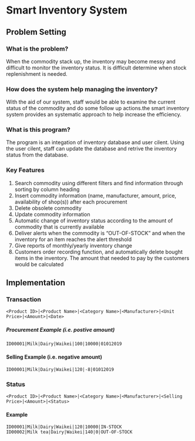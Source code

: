 # Smart Inventory System

## Problem Setting

### What is the problem?
When the commodity stack up, the inventory may become messy and difficult to monitor the inventory status. It is difficult determine when stock replenishment is needed.

### How does the system help managing the inventory?
With the aid of our system, staff would be able to examine the current status of the commodity and do some follow up actions.the smart inventory system provides an systematic approach to help increase the efficiency.

### What is this program?
The program is an integation of inventory database and user cilent. Using the user cilent, staff can update the database and retrive the inventory status from the database.

### Key Features
1. Search commodity using different filters and find information through sorting by column heading
2. Insert commodity information (name, manufacturer, amount, price, availability of shop(s)) after each
procurement
3. Delete obsolete commodity
4. Update commodity information
5. Automatic change of inventory status according to the amount of commodity that is currently available
6. Deliver alerts when the commodity is “OUT-OF-STOCK” and when the inventory for an item reaches the alert threshold
7. Give reports of monthly/yearly inventory change
8. Customers order recording function, and automatically delete bought items in the inventory. The amount that needed to pay by the customers would be calculated

## Implementation

### Transaction 
````
<Product ID>|<Product Name>|<Category Name>|<Manufacturer>|<Unit Price>|<Amount>|<Date> 
````
##### Procurement Example (i.e. postive amount)
````
ID00001|Milk|Dairy|Waikei|100|10000|01012019
````
#### Selling Example (i.e. negative amount)
````
ID00001|Milk|Dairy|Waikei|120|-8|01012019
````
### Status
````
<Product ID>|<Product Name>|<Category Name>|<Manufacturer>|<Selling Price>|<Amount>|<Status>
````
#### Example
````
ID00001|Milk|Dairy|Waikei|120|10000|IN-STOCK
ID00002|Milk tea|Dairy|Waikei|140|0|OUT-OF-STOCK
````
 

